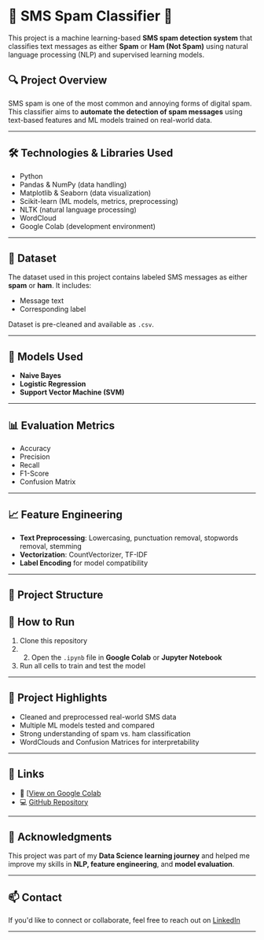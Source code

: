 # 📱 SMS Spam Classifier 🚫

This project is a machine learning-based **SMS spam detection system** that classifies text messages as either **Spam** or **Ham (Not Spam)** using natural language processing (NLP) and supervised learning models.

## 🔍 Project Overview

SMS spam is one of the most common and annoying forms of digital spam. This classifier aims to **automate the detection of spam messages** using text-based features and ML models trained on real-world data.

---

## 🛠️ Technologies & Libraries Used

- Python
- Pandas & NumPy (data handling)
- Matplotlib & Seaborn (data visualization)
- Scikit-learn (ML models, metrics, preprocessing)
- NLTK (natural language processing)
- WordCloud
- Google Colab (development environment)

---

## 📁 Dataset

The dataset used in this project contains labeled SMS messages as either **spam** or **ham**. It includes:
- Message text
- Corresponding label

Dataset is pre-cleaned and available as `.csv`.

---

## 🧠 Models Used

- **Naive Bayes**
- **Logistic Regression**
- **Support Vector Machine (SVM)**

---

## 📊 Evaluation Metrics

- Accuracy
- Precision
- Recall
- F1-Score
- Confusion Matrix

---

## 📈 Feature Engineering

- **Text Preprocessing**: Lowercasing, punctuation removal, stopwords removal, stemming
- **Vectorization**: CountVectorizer, TF-IDF
- **Label Encoding** for model compatibility

---

## 📂 Project Structure
## 🧪 How to Run

1. Clone this repository
2. 2. Open the `.ipynb` file in **Google Colab** or **Jupyter Notebook**  
3. Run all cells to train and test the model  

---

## 📌 Project Highlights

- Cleaned and preprocessed real-world SMS data
- Multiple ML models tested and compared
- Strong understanding of spam vs. ham classification
- WordClouds and Confusion Matrices for interpretability

---

## 🔗 Links

- 🔬 [[View on Google Colab](https://colab.research.google.com/drive/1VCH3pxQKHoWJn-H3n325HwwEEgW-ZS8M?usp=sharing)
- 💻 [GitHub Repository](https://github.com/ABHI-123-K/SMS-Spam-Classifier)

---

## 🙌 Acknowledgments

This project was part of my **Data Science learning journey** and helped me improve my skills in **NLP, feature engineering**, and **model evaluation**.

---

## 📫 Contact

If you'd like to connect or collaborate, feel free to reach out on [LinkedIn](https://www.linkedin.com/in/abhinav-sharma-945a45316/)

---

